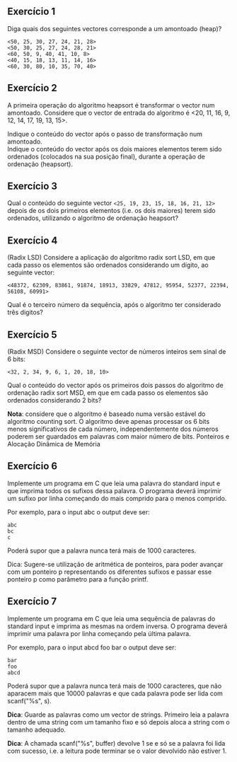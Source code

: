 Exercício 1
-----------
Diga quais dos seguintes vectores corresponde a um amontoado (heap)?

```
<50, 25, 30, 27, 24, 21, 28>
<50, 30, 25, 27, 24, 28, 21>
<60, 50, 9, 40, 41, 10, 8>
<40, 15, 18, 13, 11, 14, 16>
<60, 30, 80, 10, 35, 70, 40>
```

Exercício 2
-----------
A primeira operação do algoritmo heapsort é transformar o vector num amontoado. Considere que o vector de entrada do algoritmo é <20, 11, 16, 9, 12, 14, 17, 19, 13, 15>.

Indique o conteúdo do vector após o passo de transformação num amontoado.  
Indique o conteúdo do vector após os dois maiores elementos terem sido ordenados (colocados na sua posição final), durante a operação de ordenação (heapsort).

Exercício 3
-----------
Qual o conteúdo do seguinte vector `<25, 19, 23, 15, 18, 16, 21, 12>` depois de os dois primeiros elementos (i.e. os dois maiores) terem sido ordenados, utilizando o algoritmo de ordenação heapsort?

Exercício 4
-----------
(Radix LSD) Considere a aplicação do algoritmo radix sort LSD, em que cada passo os elementos são ordenados considerando um dígito, ao seguinte vector:

`<48372, 62309, 83861, 91874, 18913, 33829, 47812, 95954, 52377, 22394, 56108, 60991>`

Qual é o terceiro número da sequência, após o algoritmo ter considerado três digitos?

Exercício 5
-----------
(Radix MSD) Considere o seguinte vector de números inteiros sem sinal de 6 bits:

`<32, 2, 34, 9, 6, 1, 20, 18, 10>`

Qual o conteúdo do vector após os primeiros dois passos do algoritmo de ordenação radix sort MSD, em que em cada passo os elementos são ordenados considerando 2 bits?

**Nota**: considere que o algoritmo é baseado numa versão estável do algoritmo counting sort. O algoritmo deve apenas processar os 6 bits menos significativos de cada número, independentemente dos números poderem ser guardados em palavras com maior número de bits.
Ponteiros e Alocação Dinâmica de Memória

Exercício 6
-----------
Implemente um programa em C que leia uma palavra do standard input e que imprima todos os sufixos dessa palavra. O programa deverá imprimir um sufixo por linha começando do mais comprido para o menos comprido.

Por exemplo, para o input abc o output deve ser:
```
abc
bc
c
```
Poderá supor que a palavra nunca terá mais de 1000 caracteres.

Dica: Sugere-se utilização de aritmética de ponteiros, para poder avançar com um ponteiro p representando os diferentes sufixos e passar esse ponteiro p como parâmetro para a função printf.

Exercício 7
-----------
Implemente um programa em C que leia uma sequência de palavras do standard input e imprima as mesmas na ordem inversa. O programa deverá imprimir uma palavra por linha começando pela última palavra.

Por exemplo, para o input abcd foo bar o output deve ser:
```
bar
foo
abcd
```
Poderá supor que a palavra nunca terá mais de 1000 caracteres, que não aparacem mais que 10000 palavras e que cada palavra pode ser lida com scanf("%s", s).

**Dica**: Guarde as palavras como um vector de strings. Primeiro leia a palavra dentro de uma string com um tamanho fixo e só depois aloca a string com o tamanho adequado.

**Dica**: A chamada scanf("%s", buffer) devolve 1 se e só se a palavra foi lida com sucesso, i.e. a leitura pode terminar se o valor devolvido não estiver 1.